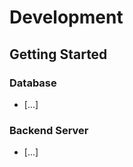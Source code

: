 # Development
## Getting Started
### Database
- [...]
### Backend Server
- [...]
<!-- TODO: Write docs here... -->